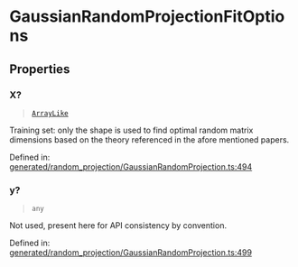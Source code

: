 # GaussianRandomProjectionFitOptions

## Properties

### X?

> [`ArrayLike`](../types/ArrayLike.md)

Training set: only the shape is used to find optimal random matrix dimensions based on the theory referenced in the afore mentioned papers.

Defined in:  [generated/random\_projection/GaussianRandomProjection.ts:494](https://github.com/transitive-bullshit/scikit-learn-ts/blob/92ab806/packages/sklearn/src/generated/random_projection/GaussianRandomProjection.ts#L494)

### y?

> `any`

Not used, present here for API consistency by convention.

Defined in:  [generated/random\_projection/GaussianRandomProjection.ts:499](https://github.com/transitive-bullshit/scikit-learn-ts/blob/92ab806/packages/sklearn/src/generated/random_projection/GaussianRandomProjection.ts#L499)
